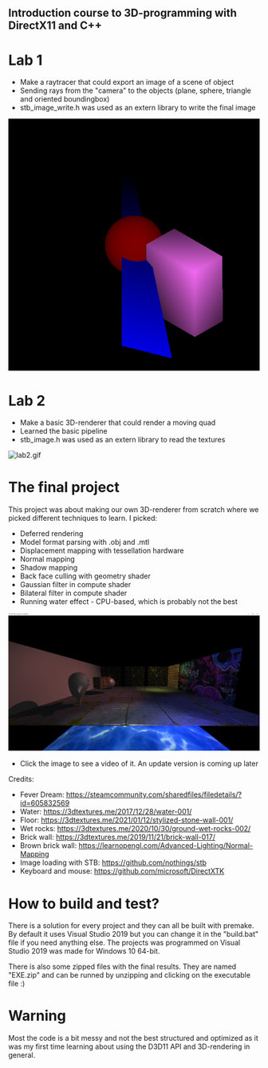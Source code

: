 ## Introduction course to 3D-programming with DirectX11 and C++

# Lab 1
* Make a raytracer that could export an image of a scene of object
* Sending rays from the "camera" to the objects (plane, sphere, triangle and oriented boundingbox)
* stb_image_write.h was used as an extern library to write the final image

![lab1.png](https://github.com/FilipWickstrom/Learning_D3D11/blob/main/Images/lab1.png)

# Lab 2
* Make a basic 3D-renderer that could render a moving quad
* Learned the basic pipeline
* stb_image.h was used as an extern library to read the textures

![lab2.gif](https://github.com/FilipWickstrom/Learning_D3D11/blob/main/Images/lab2.gif)

# The final project
This project was about making our own 3D-renderer from scratch where we picked different techniques to learn. I picked:
* Deferred rendering
* Model format parsing with .obj and .mtl
* Displacement mapping with tessellation hardware
* Normal mapping
* Shadow mapping
* Back face culling with geometry shader
* Gaussian filter in compute shader
* Bilateral filter in compute shader
* Running water effect - CPU-based, which is probably not the best

[![TheFinalProject.png](https://github.com/FilipWickstrom/Learning_D3D11/blob/main/Images/TheFinalProject.png)](https://www.youtube.com/watch?v=8EDrdRsyVGs)
* Click the image to see a video of it. An update version is coming up later


Credits:
* Fever Dream: https://steamcommunity.com/sharedfiles/filedetails/?id=605832569
* Water: https://3dtextures.me/2017/12/28/water-001/
* Floor: https://3dtextures.me/2021/01/12/stylized-stone-wall-001/
* Wet rocks: https://3dtextures.me/2020/10/30/ground-wet-rocks-002/
* Brick wall: https://3dtextures.me/2019/11/21/brick-wall-017/
* Brown brick wall: https://learnopengl.com/Advanced-Lighting/Normal-Mapping
* Image loading with STB: https://github.com/nothings/stb
* Keyboard and mouse: https://github.com/microsoft/DirectXTK

# How to build and test?
There is a solution for every project and they can all be built with premake. By default it uses Visual Studio 2019 but you can change it in the "build.bat" file if you need anything else. The projects was programmed on Visual Studio 2019 was made for Windows 10 64-bit.

There is also some zipped files with the final results. They are named "EXE.zip" and can be runned by unzipping and clicking on the executable file :)

# Warning
Most the code is a bit messy and not the best structured and optimized as it was my first time learning about using the D3D11 API and 3D-rendering in general.
